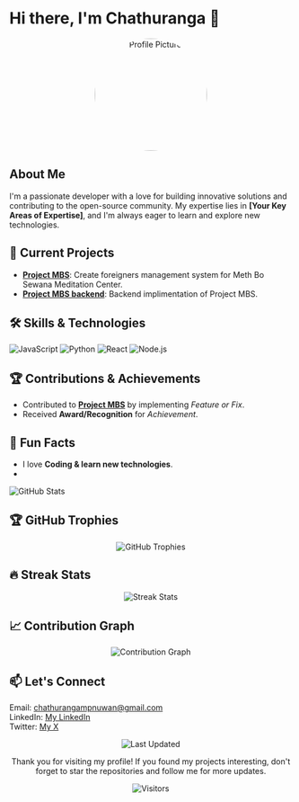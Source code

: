 # Hi there, I'm Chathuranga 👋

<div style="text-align: center;">
    <img src="https://avatars.githubusercontent.com/u/145315287?s=400&u=e1b66d9b5c789e54e9bb0a88be59db5db48762c2&v=4" alt="Profile Picture" width="200" style="border-radius:50%">
</div>

## About Me
<p>
    I'm a passionate developer with a love for building innovative solutions and contributing to the open-source community. My expertise lies in <strong>[Your Key Areas of Expertise]</strong>, and I'm always eager to learn and explore new technologies.
</p>

## 🚀 Current Projects
<ul>
    <li><a href="https://github.com/Chathur0/Project-MBS.git"><strong>Project MBS</strong></a>: Create foreigners management system for Meth Bo Sewana Meditation Center.</li>
    <li><a href="https://github.com/Chathur0/Project_MBS_BackEnd.git"><strong>Project MBS backend</strong></a>: Backend implimentation of Project MBS.</li>
</ul>

## 🛠️ Skills & Technologies
<p>
    <img src="https://img.shields.io/badge/JavaScript-F7DF1E?style=for-the-badge&logo=javascript&logoColor=black" alt="JavaScript">
    <img src="https://img.shields.io/badge/Python-3776AB?style=for-the-badge&logo=python&logoColor=white" alt="Python">
    <img src="https://img.shields.io/badge/React-20232A?style=for-the-badge&logo=react&logoColor=61DAFB" alt="React">
    <img src="https://img.shields.io/badge/Node.js-339933?style=for-the-badge&logo=nodedotjs&logoColor=white" alt="Node.js">
</p>

## 🏆 Contributions & Achievements
<ul>
    <li>Contributed to <a href="https://github.com/Chathur0/Project-MBS.git"><strong>Project MBS</strong></a> by implementing <em>Feature or Fix</em>.</li>
    <li>Received <strong>Award/Recognition</strong> for <em>Achievement</em>.</li>
</ul>

## 🌟 Fun Facts
<ul>
    <li>I love <strong>Coding & learn new technologies</strong>.</li>
    <li></li>
</ul>

<img src="https://github-readme-stats.vercel.app/api?username=Chathur0&show_icons=true&theme=radical" alt="GitHub Stats">

## 🏆 GitHub Trophies

<div align="center">
    <img src="https://github-profile-trophy.vercel.app/?username=Chathur0&theme=onedark" alt="GitHub Trophies">
</div>

## 🔥 Streak Stats
<div align="center">
    <img src="https://github-readme-streak-stats.herokuapp.com/?user=Chathur0&theme=radical" alt="Streak Stats">
</div>

## 📈 Contribution Graph
<div align="center">
    <img src="https://github-readme-activity-graph.cyclic.app/graph?username=Chathur0&theme=redical" alt="Contribution Graph">
</div>

## 📫 Let's Connect
<p>
    Email: <a href="chathurangampnuwan@gmail.com">chathurangampnuwan@gmail.com</a><br>
    LinkedIn: <a href="https://www.linkedin.com/in/chathuranga-denuwan-09847b307/">My LinkedIn</a><br>
    Twitter: <a href="https://x.com/Chathu0929">My X</a><br>
</p>

<p align="center">
    <img src="https://img.shields.io/badge/Last%20Updated-June%2014,%202024-informational" alt="Last Updated">
</p>

<p align="center">
    Thank you for visiting my profile! If you found my projects interesting, don't forget to star the repositories and follow me for more updates.
</p>

<p align="center">
    <img src="https://visitor-badge.laobi.icu/badge?page_id=YOUR_GITHUB_USERNAME" alt="Visitors">
</p>
